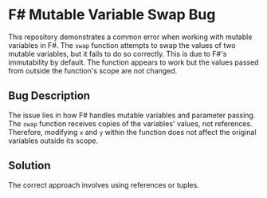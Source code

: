 # F# Mutable Variable Swap Bug

This repository demonstrates a common error when working with mutable variables in F#. The `swap` function attempts to swap the values of two mutable variables, but it fails to do so correctly.  This is due to F#'s immutability by default. The function appears to work but the values passed from outside the function's scope are not changed.

## Bug Description

The issue lies in how F# handles mutable variables and parameter passing.  The `swap` function receives copies of the variables' values, not references.  Therefore, modifying `x` and `y` within the function does not affect the original variables outside its scope.

## Solution

The correct approach involves using references or tuples.